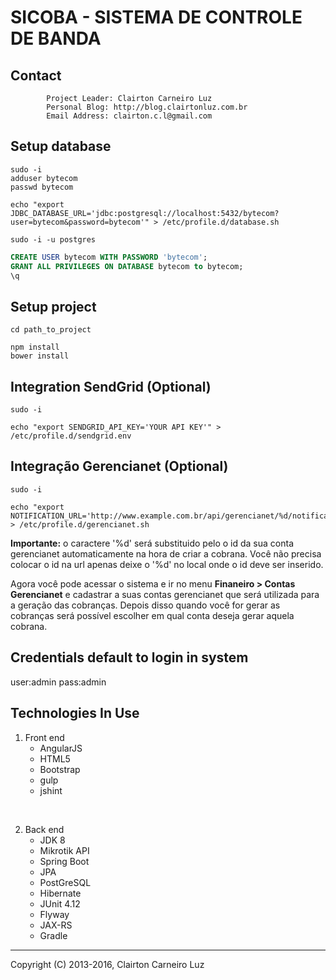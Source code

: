 SICOBA - SISTEMA DE CONTROLE DE BANDA
=====================================

Contact
-------

            Project Leader: Clairton Carneiro Luz
            Personal Blog: http://blog.clairtonluz.com.br
            Email Address: clairton.c.l@gmail.com

Setup database
--------------
```shell
sudo -i
adduser bytecom
passwd bytecom

echo "export JDBC_DATABASE_URL='jdbc:postgresql://localhost:5432/bytecom?user=bytecom&password=bytecom'" > /etc/profile.d/database.sh

sudo -i -u postgres

```

```sql
CREATE USER bytecom WITH PASSWORD 'bytecom';
GRANT ALL PRIVILEGES ON DATABASE bytecom to bytecom;
\q
```

Setup project
-------------
```shell
cd path_to_project

npm install
bower install

```

Integration SendGrid (Optional)
-------------
```shell
sudo -i

echo "export SENDGRID_API_KEY='YOUR API KEY'" > /etc/profile.d/sendgrid.env

```


Integração Gerencianet (Optional)
---------------------------------------
```shell
sudo -i

echo "export NOTIFICATION_URL='http://www.example.com.br/api/gerencianet/%d/notification';" > /etc/profile.d/gerencianet.sh

```
**Importante:** o caractere '%d' será substituido pelo o id da sua conta gerencianet automaticamente na hora de criar a cobrana. Você não precisa colocar o id na url apenas deixe o '%d' no local onde o id deve ser inserido.

Agora você pode acessar o sistema e ir no menu **Finaneiro > Contas Gerencianet** e cadastrar a suas contas gerencianet que será utilizada para a geração das cobranças. Depois disso quando você for gerar as cobranças será possível escolher em qual conta deseja gerar aquela cobrana.

Credentials default to login in system
--------------------------------------
user:admin
pass:admin

Technologies In Use
-------------------

1. Front end
    - AngularJS
    - HTML5
    - Bootstrap
    - gulp
    - jshint
<br/>

2. Back end
    - JDK 8
    - Mikrotik API
    - Spring Boot
    - JPA
    - PostGreSQL
    - Hibernate
    - JUnit 4.12
    - Flyway
    - JAX-RS
    - Gradle


--------------------------------------------
Copyright (C) 2013-2016, Clairton Carneiro Luz
